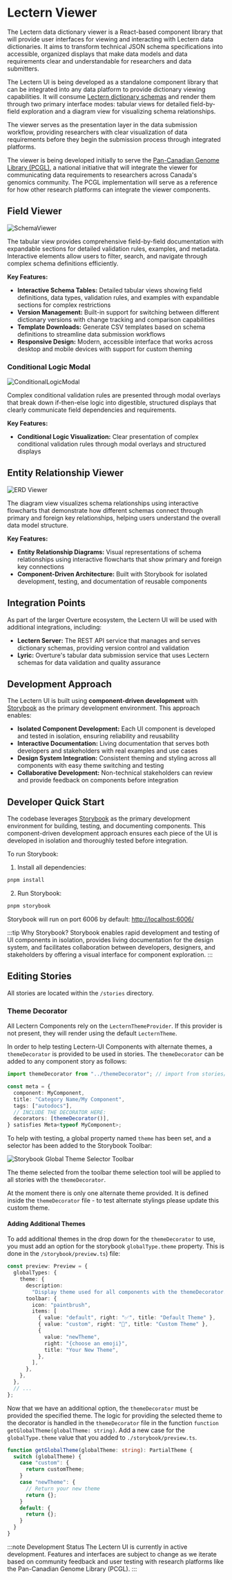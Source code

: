 # Lectern Viewer

The Lectern data dictionary viewer is a React-based component library that will provide user interfaces for viewing and interacting with Lectern data dictionaries. It aims to transform technical JSON schema specifications into accessible, organized displays that make data models and data requirements clear and understandable for researchers and data submitters.

The Lectern UI is being developed as a standalone component library that can be integrated into any data platform to provide dictionary viewing capabilities. It will consume [Lectern dictionary schemas](../01-core-software/00-Lectern/03-dictionaryReference.md) and render them through two primary interface modes: tabular views for detailed field-by-field exploration and a diagram view for visualizing schema relationships.

The viewer serves as the presentation layer in the data submission workflow, providing researchers with clear visualization of data requirements before they begin the submission process through integrated platforms.

The viewer is being developed initially to serve the [Pan-Canadian Genome Library (PCGL)](https://genomelibrary.ca/), a national initiative that will integrate the viewer for communicating data requirements to researchers across Canada's genomics community. The PCGL implementation will serve as a reference for how other research platforms can integrate the viewer components.

## Field Viewer

![SchemaViewer](./images/lecternviewer.png)

The tabular view provides comprehensive field-by-field documentation with expandable sections for detailed validation rules, examples, and metadata. Interactive elements allow users to filter, search, and navigate through complex schema definitions efficiently.

**Key Features:**

- **Interactive Schema Tables:** Detailed tabular views showing field definitions, data types, validation rules, and examples with expandable sections for complex restrictions
- **Version Management:** Built-in support for switching between different dictionary versions with change tracking and comparison capabilities
- **Template Downloads:** Generate CSV templates based on schema definitions to streamline data submission workflows
- **Responsive Design:** Modern, accessible interface that works across desktop and mobile devices with support for custom theming

### Conditional Logic Modal

![ConditionalLogicModal](./images/clm.png)

Complex conditional validation rules are presented through modal overlays that break down if-then-else logic into digestible, structured displays that clearly communicate field dependencies and requirements.

**Key Features:**

- **Conditional Logic Visualization:** Clear presentation of complex conditional validation rules through modal overlays and structured displays

## Entity Relationship Viewer

![ERD Viewer](./images/erdviewer.png)

The diagram view visualizes schema relationships using interactive flowcharts that demonstrate how different schemas connect through primary and foreign key relationships, helping users understand the overall data model structure.

**Key Features:**

- **Entity Relationship Diagrams:** Visual representations of schema relationships using interactive flowcharts that show primary and foreign key connections
- **Component-Driven Architecture:** Built with Storybook for isolated development, testing, and documentation of reusable components

## Integration Points

As part of the larger Overture ecosystem, the Lectern UI will be used with additional integrations, including:

- **Lectern Server:** The REST API service that manages and serves dictionary schemas, providing version control and validation
- **Lyric:** Overture's tabular data submission service that uses Lectern schemas for data validation and quality assurance

## Development Approach

The Lectern UI is built using **component-driven development** with [Storybook](https://storybook.js.org/) as the primary development environment. This approach enables:

- **Isolated Component Development:** Each UI component is developed and tested in isolation, ensuring reliability and reusability
- **Interactive Documentation:** Living documentation that serves both developers and stakeholders with real examples and use cases
- **Design System Integration:** Consistent theming and styling across all components with easy theme switching and testing
- **Collaborative Development:** Non-technical stakeholders can review and provide feedback on components before integration

## Developer Quick Start

The codebase leverages [Storybook](https://storybook.js.org/) as the primary development environment for building, testing, and documenting components. This component-driven development approach ensures each piece of the UI is developed in isolation and thoroughly tested before integration.

To run Storybook:

1. Install all dependencies:

```sh
pnpm install
```

2. Run Storybook:

```sh
pnpm storybook
```

Storybook will run on port 6006 by default: [http://localhost:6006/](http://localhost:6006/)

:::tip Why Storybook?
Storybook enables rapid development and testing of UI components in isolation, provides living documentation for the design system, and facilitates collaboration between developers, designers, and stakeholders by offering a visual interface for component exploration.
:::

## Editing Stories

All stories are located within the `/stories` directory.

### Theme Decorator

All Lectern Components rely on the `LecternThemeProvider`. If this provider is not present, they will render using the default `LecternTheme`.

In order to help testing Lectern-UI Components with alternate themes, a `themeDecorator` is provided to be used in stories. The `themeDecorator` can be added to any component story as follows:

```ts
import themeDecorator from "../themeDecorator"; // import from stories/themeDecorator.tsx

const meta = {
  component: MyComponent,
  title: "Category Name/My Component",
  tags: ["autodocs"],
  // INCLUDE THE DECORATOR HERE:
  decorators: [themeDecorator()],
} satisfies Meta<typeof MyComponent>;
```

To help with testing, a global property named `theme` has been set, and a selector has been added to the Storybook Toolbar:

![Storybook Global Theme Selector Toolbar](./images/global-theme-selector.png)

The theme selected from the toolbar theme selection tool will be applied to all stories with the `themeDecorator`.

At the moment there is only one alternate theme provided. It is defined inside the `themeDecorator` file - to test alternate stylings please update this custom theme.

#### Adding Additional Themes

To add additional themes in the drop down for the `themeDecorator` to use, you must add an option for the storybook `globalType.theme` property. This is done in the `/storybook/preview.ts`) file:

```ts
const preview: Preview = {
  globalTypes: {
    theme: {
      description:
        "Display theme used for all components with the themeDecorator.",
      toolbar: {
        icon: "paintbrush",
        items: [
          { value: "default", right: "✅", title: "Default Theme" },
          { value: "custom", right: "🎨", title: "Custom Theme" },
          {
            value: "newTheme",
            right: "{choose an emoji}",
            title: "Your New Theme",
          },
        ],
      },
    },
  },
  // ...
};
```

Now that we have an additional option, the `themeDecorator` must be provided the specified theme. The logic for providing the selected theme to the decorator is handled in the `themeDecorator` file in the function `function getGlobalTheme(globalTheme: string)`. Add a new case for the `globalType.theme` value that you added to `./storybook/preview.ts`.

```ts
function getGlobalTheme(globalTheme: string): PartialTheme {
  switch (globalTheme) {
    case "custom": {
      return customTheme;
    }
    case "newTheme": {
      // Return your new theme
      return {};
    }
    default: {
      return {};
    }
  }
}
```

:::note Development Status
The Lectern UI is currently in active development. Features and interfaces are subject to change as we iterate based on community feedback and user testing with research platforms like the Pan-Canadian Genome Library (PCGL).
:::
